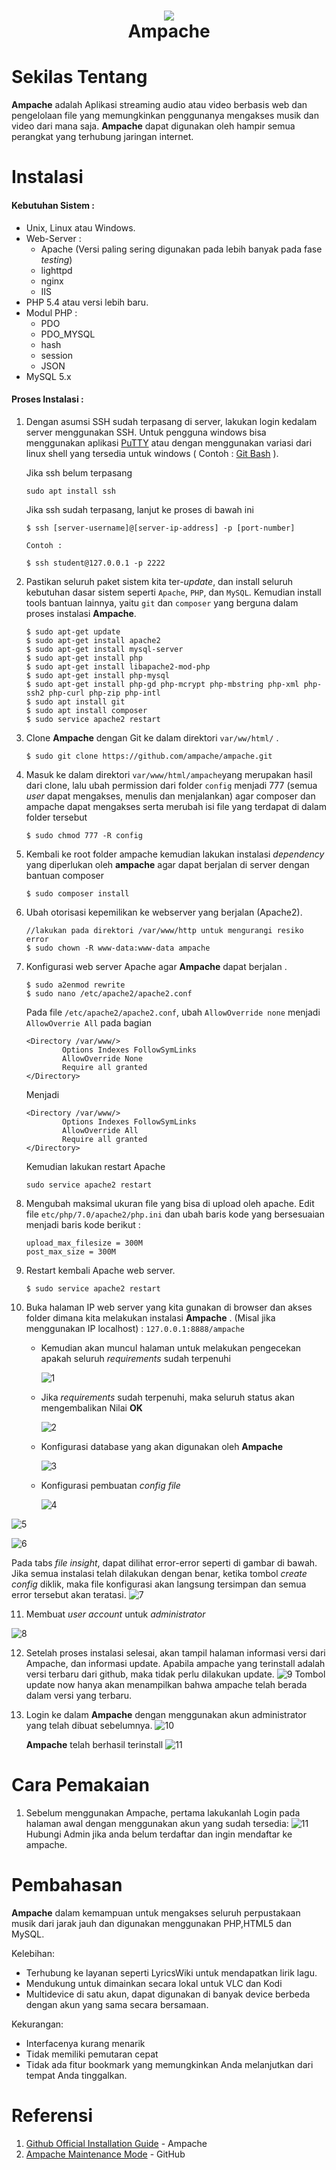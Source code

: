 <h1 align="center">
  <img src="https://user-images.githubusercontent.com/60166802/111296442-14087800-867f-11eb-85c0-6422e8fa8999.png" >
  <br>Ampache</br>
</h1>

# Sekilas Tentang

**Ampache** adalah Aplikasi streaming audio atau video berbasis web dan pengelolaan file yang memungkinkan penggunanya mengakses musik dan video dari mana saja. **Ampache** dapat digunakan oleh hampir semua perangkat yang terhubung jaringan internet.

# Instalasi
#### Kebutuhan Sistem :
- Unix, Linux atau Windows.
- Web-Server :
	- Apache (Versi paling sering digunakan pada lebih banyak pada fase *testing*)
	- lighttpd
	- nginx
	- IIS
- PHP 5.4 atau versi lebih baru.
- Modul PHP :
	- PDO
	- PDO_MYSQL
	- hash
	- session
	- JSON
- MySQL 5.x

#### Proses Instalasi :
1. Dengan asumsi SSH sudah terpasang di server, lakukan login kedalam server menggunakan SSH. Untuk pengguna windows bisa menggunakan aplikasi [PuTTY](http://www.putty.org/) atau dengan menggunakan variasi dari linux shell yang tersedia untuk windows ( Contoh : [Git Bash](https://git-scm.com/) ).

	Jika ssh belum terpasang
	```
	sudo apt install ssh
	```
	Jika ssh sudah terpasang, lanjut ke proses di bawah ini
    ```
    $ ssh [server-username]@[server-ip-address] -p [port-number]

    Contoh :

	$ ssh student@127.0.0.1 -p 2222
    ```

2. Pastikan seluruh paket sistem kita ter-*update*, dan install seluruh kebutuhan dasar sistem seperti `Apache`, `PHP`, dan `MySQL`. Kemudian install tools bantuan lainnya, yaitu `git` dan `composer` yang berguna dalam proses instalasi **Ampache**.
    ```
    $ sudo apt-get update
    $ sudo apt-get install apache2
    $ sudo apt-get install mysql-server
    $ sudo apt-get install php
    $ sudo apt-get install libapache2-mod-php
    $ sudo apt-get install php-mysql
    $ sudo apt-get install php-gd php-mcrypt php-mbstring php-xml php-ssh2 php-curl php-zip php-intl
    $ sudo apt install git
    $ sudo apt install composer
    $ sudo service apache2 restart
    ```
3. Clone **Ampache** dengan Git ke dalam direktori `var/ww/html/` .
    ```
    $ sudo git clone https://github.com/ampache/ampache.git
    ```
4.  Masuk ke dalam direktori `var/www/html/ampache`yang merupakan hasil dari  clone, lalu ubah permission dari folder `config` menjadi 777 (semua *user* dapat mengakses, menulis dan menjalankan) agar composer dan ampache dapat mengakses serta merubah isi file yang terdapat di dalam folder tersebut
	```
	$ sudo chmod 777 -R config
	```



 5. Kembali ke root folder ampache kemudian lakukan instalasi *dependency* yang diperlukan oleh  **ampache** agar dapat berjalan di server dengan bantuan composer
	```
	$ sudo composer install
	```

5. Ubah otorisasi kepemilikan ke webserver yang berjalan (Apache2).
    ```
    //lakukan pada direktori /var/www/http untuk mengurangi resiko error
    $ sudo chown -R www-data:www-data ampache
    ```



6. Konfigurasi web server Apache agar **Ampache** dapat berjalan .
    ```
    $ sudo a2enmod rewrite
    $ sudo nano /etc/apache2/apache2.conf
	```
	Pada file `/etc/apache2/apache2.conf`, ubah `AllowOverride none` menjadi `AllowOverrie All`  pada bagian
	```
	<Directory /var/www/>
	        Options Indexes FollowSymLinks
	        AllowOverride None
	        Require all granted
	</Directory>
    ```
    Menjadi
    ```
	<Directory /var/www/>
	        Options Indexes FollowSymLinks
	        AllowOverride All
	        Require all granted
	</Directory>
    ```
	Kemudian lakukan restart Apache
	```
	sudo service apache2 restart
	```

7. Mengubah maksimal ukuran file yang bisa di upload oleh apache.
  Edit file `etc/php/7.0/apache2/php.ini` dan ubah baris kode yang bersesuaian menjadi baris kode berikut :
    ```
    upload_max_filesize = 300M
    post_max_size = 300M
    ```

9. Restart kembali Apache web server.
    ```
    $ sudo service apache2 restart
    ```


10. Buka halaman IP web server yang kita gunakan di browser dan akses folder dimana kita melakukan instalasi **Ampache** .
	(Misal jika menggunakan IP localhost) : ``127.0.0.1:8888/ampache``

	- Kemudian akan muncul halaman untuk melakukan pengecekan apakah seluruh *requirements* sudah terpenuhi

      ![1](https://i.pinimg.com/originals/7c/a8/e8/7ca8e8ccb01f01a561241e8e09f16eed.png)

    - Jika *requirements* sudah terpenuhi, maka seluruh status akan mengembalikan Nilai **OK**

      ![2](https://i.pinimg.com/originals/ce/64/91/ce64917e2617e8623d6176943a4f65dc.png)

    - Konfigurasi database yang akan digunakan oleh **Ampache**

      ![3](https://i.pinimg.com/originals/65/94/91/659491e8b7cca85cb44eff7cb46910c4.png)

    - Konfigurasi pembuatan *config file*

      ![4](https://i.pinimg.com/originals/94/e1/56/94e156de32e99c67bc92657649d3c577.png)

![5](https://i.pinimg.com/originals/9e/58/67/9e58676b4fbf301012a569c167de99ea.png)

![6](https://i.pinimg.com/originals/37/91/7d/37917dffa04b701c2a6c2d37c47e69bc.png)

Pada tabs *file insight*, dapat dilihat error-error seperti di gambar di bawah. Jika semua instalasi telah dilakukan dengan benar, ketika tombol *create config* diklik, maka file konfigurasi akan langsung tersimpan dan semua error tersebut akan teratasi.
![7](https://i.pinimg.com/originals/89/96/9e/89969eee870f60fe4206f19125feda23.png)


  11. Membuat *user account* untuk *administrator*

   ![8](https://i.pinimg.com/originals/f0/f2/6a/f0f26a01c4efdb156f52fa6874e7cf52.png)

12. Setelah proses instalasi selesai, akan tampil halaman informasi versi dari Ampache, dan informasi update. Apabila ampache yang terinstall adalah versi terbaru dari github, maka tidak perlu dilakukan update.
    ![9](https://i.pinimg.com/originals/d3/f5/19/d3f519f844e2e1b444f742c7e883154b.png)
	Tombol update now hanya akan menampilkan bahwa ampache telah berada dalam versi yang terbaru.
13. Login ke dalam **Ampache** dengan menggunakan akun administrator yang telah dibuat sebelumnya.
	![10](https://i.pinimg.com/originals/93/59/f9/9359f99e0d8b61054df058761485aa02.png)

	**Ampache** telah berhasil terinstall
	![11](https://i.pinimg.com/originals/d0/a1/09/d0a109b5572d4715fb93b4de9d299934.png)


# Cara Pemakaian
1. Sebelum menggunakan Ampache, pertama lakukanlah Login pada halaman awal dengan menggunakan akun yang sudah tersedia:
![11](https://i.pinimg.com/originals/93/59/f9/9359f99e0d8b61054df058761485aa02.png)
Hubungi Admin jika anda belum terdaftar dan ingin mendaftar ke ampache.

# Pembahasan
**Ampache** dalam kemampuan untuk mengakses seluruh perpustakaan musik dari jarak jauh dan digunakan menggunakan PHP,HTML5 dan MySQL.  <br>

Kelebihan: <br/>
- Terhubung ke layanan seperti LyricsWiki untuk mendapatkan lirik lagu.
- Mendukung untuk dimainkan secara lokal untuk VLC dan Kodi
- Multidevice di satu akun, dapat digunakan di banyak device berbeda dengan akun yang sama secara bersamaan.


Kekurangan: <br>
- Interfacenya kurang menarik
- Tidak memiliki pemutaran cepat
- Tidak ada fitur bookmark yang memungkinkan Anda melanjutkan dari tempat Anda tinggalkan.


# Referensi

1. [Github Official Installation Guide](https://github.com/ampache/ampache/wiki/Installation) - Ampache
2. [Ampache Maintenance Mode](https://github.com/ampache/ampache/wiki/Upgrade) - GitHub
